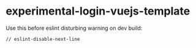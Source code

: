 # experimental-login-vuejs-template

Use this before eslint disturbing warning on dev build:

```// eslint-disable-next-line```